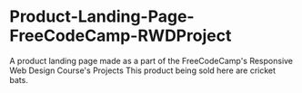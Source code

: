 # Product-Landing-Page-FreeCodeCamp-RWDProject

A product landing page made as a part of the FreeCodeCamp's Responsive Web Design Course's Projects
This product being sold here are cricket bats.
